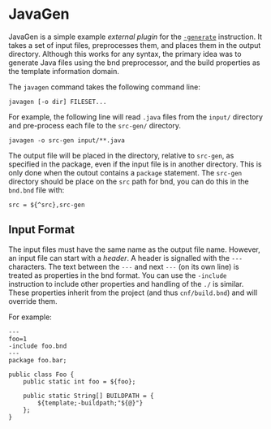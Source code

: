 # JavaGen

JavaGen is a simple example _external plugin_ for the [`-generate`](https://bnd.bndtools.org/instructions/generate.html) instruction. It takes a set of input files, preprocesses them, and places them in the output directory. Although this works for any syntax, the primary idea was to generate Java files using the bnd preprocessor, and the build properties as the template information domain.

The `javagen` command takes the following command line:

    javagen [-o dir] FILESET...
    
For example, the following line will read `.java` files from the `input/` directory and pre-process each file to the `src-gen/` directory.   

    javagen -o src-gen input/**.java

The output file will be placed in the directory, relative to `src-gen`, as specified in the package, even if the input file is in another directory. This is only done when the outout contains a `package` statement. The `src-gen` directory should be place on the `src` path for bnd, you can do this in the `bnd.bnd` file with:

    src = ${^src},src-gen

## Input Format

The input files must have the same name as the output file name. However, an input file can start with a _header_. A header is signalled with the `---` characters. The text between the `---` and next `---` (on its own line) is treated as properties in the bnd format. You can use the `-include` instruction to include other properties and handling of the `./` is similar. These properties inherit from the project (and thus `cnf/build.bnd`) and will override them. 

For example:

    ---
    foo=1
    -include foo.bnd
    ---
    package foo.bar;
    
    public class Foo {
        public static int foo = ${foo};
        
        public static String[] BUILDPATH = {
            ${template;-buildpath;"${@}"}
        };
    }


